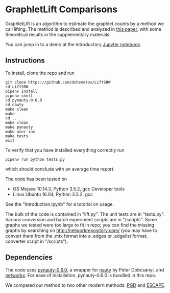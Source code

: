 # GraphletLift Comparisons
GraphletLift is an algorithm to estimate the graphlet counts by a method we call lifting. The method is described and analyzed in [this paper](https://arxiv.org/abs/1802.08736), with some theoretical results in the supplementary materials.

You can jump in to a demo at the introductory [Jupyter notebook](Introduction.ipynb).

## Instructions

To install, clone the repo and run 

```
git clone https://github.com/dshemetov/LiftSRW
cd LiftSRW
pipenv install
pipenv shell
cd pynauty-0.6.0
cd nauty
make clean
make 
cd ..
make clean
make pynauty
make user-ins
make tests
exit
```

To verify that you have installed everything correctly run

```
pipenv run python tests.py
```

which should conclude with an average time report.

The code has been tested on 
* OS Mojave 10.14.3, Python 3.5.2, gcc Developer tools
* Linux Ubuntu 16.04, Python 3.5.2, gcc

See the "Introduction.ipynb" for a tutorial on usage.

The bulk of the code is contained in "lift.py". The unit tests are in "tests.py". Various conversion and batch experiment scripts are in "/scripts". Some graphs we tested were too large to fit in repo; you can find the missing graphs by searching on http://networkrepository.com/ (you may have to convert them from the .mtx format into a .edges or .edgelist format; converter script in "/scripts"). 

## Dependencies

The code uses [pynauty-0.6.0](https://web.cs.dal.ca/~peter/software/pynauty/html/), a wrapper for [nauty](http://pallini.di.uniroma1.it/) by Peter Dobcsányi, and [networkx](https://networkx.github.io/). For ease of installation, pynauty-0.6.0 is bundled in this repo.

We compared our method to two other modern methods: [PGD](https://github.com/nkahmed/pgd#input-file-format) and [ESCAPE](https://bitbucket.org/seshadhri/escape).
